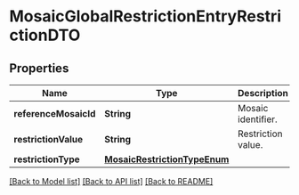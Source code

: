 # MosaicGlobalRestrictionEntryRestrictionDTO

## Properties
Name | Type | Description | Notes
------------ | ------------- | ------------- | -------------
**referenceMosaicId** | **String** | Mosaic identifier. | 
**restrictionValue** | **String** | Restriction value. | 
**restrictionType** | [**MosaicRestrictionTypeEnum**](MosaicRestrictionTypeEnum.md) |  | 

[[Back to Model list]](../README.md#documentation-for-models) [[Back to API list]](../README.md#documentation-for-api-endpoints) [[Back to README]](../README.md)


